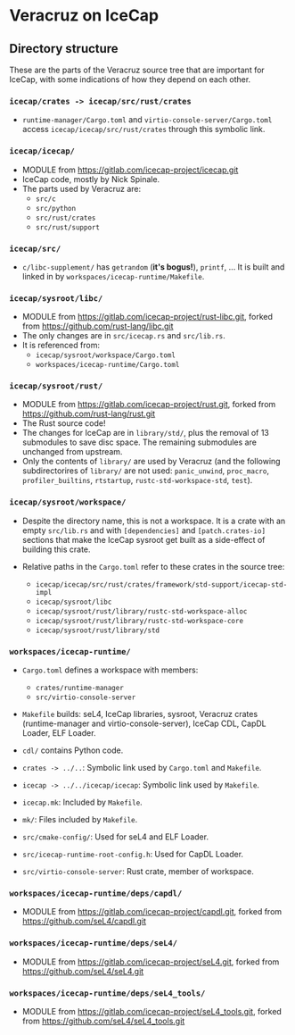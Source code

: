 # Veracruz on IceCap

## Directory structure

These are the parts of the Veracruz source tree that are important for IceCap,
with some indications of how they depend on each other.

### `icecap/crates -> icecap/src/rust/crates`

* `runtime-manager/Cargo.toml` and `virtio-console-server/Cargo.toml`
  access `icecap/icecap/src/rust/crates` through this symbolic link.

### `icecap/icecap/`

* MODULE from https://gitlab.com/icecap-project/icecap.git
* IceCap code, mostly by Nick Spinale.
* The parts used by Veracruz are:
  * `src/c`
  * `src/python`
  * `src/rust/crates`
  * `src/rust/support`

### `icecap/src/`

* `c/libc-supplement/` has `getrandom` (**it's bogus!**), `printf`, ...
  It is built and linked in by `workspaces/icecap-runtime/Makefile`.

### `icecap/sysroot/libc/`

* MODULE from https://gitlab.com/icecap-project/rust-libc.git,
  forked from https://github.com/rust-lang/libc.git
* The only changes are in `src/icecap.rs` and `src/lib.rs`.
* It is referenced from:
  * `icecap/sysroot/workspace/Cargo.toml`
  * `workspaces/icecap-runtime/Cargo.toml`

### `icecap/sysroot/rust/`

* MODULE from https://gitlab.com/icecap-project/rust.git,
  forked from https://github.com/rust-lang/rust.git
* The Rust source code!
* The changes for IceCap are in `library/std/`,
  plus the removal of 13 submodules to save disc space.
  The remaining submodules are unchanged from upstream.
* Only the contents of `library/` are used by Veracruz
  (and the following subdirectorires of `library/` are not used:
  `panic_unwind`, `proc_macro`, `profiler_builtins`,
  `rtstartup`, `rustc-std-workspace-std`, `test`).

### `icecap/sysroot/workspace/`

* Despite the directory name, this is not a workspace. It is a crate
  with an empty `src/lib.rs` and with `[dependencies]` and
  `[patch.crates-io]` sections that make the IceCap sysroot get built
  as a side-effect of building this crate.

* Relative paths in the `Cargo.toml` refer to these crates in the source tree:
  * `icecap/icecap/src/rust/crates/framework/std-support/icecap-std-impl`
  * `icecap/sysroot/libc`
  * `icecap/sysroot/rust/library/rustc-std-workspace-alloc`
  * `icecap/sysroot/rust/library/rustc-std-workspace-core`
  * `icecap/sysroot/rust/library/std`

### `workspaces/icecap-runtime/`

* `Cargo.toml` defines a workspace with members:
  * `crates/runtime-manager`
  * `src/virtio-console-server`

* `Makefile` builds: seL4, IceCap libraries, sysroot, Veracruz crates
  (runtime-manager and virtio-console-server), IceCap CDL, CapDL
  Loader, ELF Loader.

* `cdl/` contains Python code.

* `crates -> ../..`: Symbolic link used by `Cargo.toml` and `Makefile`.

* `icecap -> ../../icecap/icecap`: Symbolic link used by `Makefile`.

* `icecap.mk`: Included by `Makefile`.

* `mk/`: Files included by `Makefile`.

* `src/cmake-config/`: Used for seL4 and ELF Loader.

* `src/icecap-runtime-root-config.h`: Used for CapDL Loader.

* `src/virtio-console-server`: Rust crate, member of workspace.

### `workspaces/icecap-runtime/deps/capdl/`

* MODULE from https://gitlab.com/icecap-project/capdl.git,
  forked from https://github.com/seL4/capdl.git

### `workspaces/icecap-runtime/deps/seL4/`

* MODULE from https://gitlab.com/icecap-project/seL4.git,
  forked from https://github.com/seL4/seL4.git

### `workspaces/icecap-runtime/deps/seL4_tools/`

* MODULE from https://gitlab.com/icecap-project/seL4_tools.git,
  forked from https://github.com/seL4/seL4_tools.git
